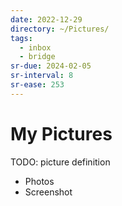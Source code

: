 ```yaml
---
date: 2022-12-29
directory: ~/Pictures/
tags:
  - inbox
  - bridge
sr-due: 2024-02-05
sr-interval: 8
sr-ease: 253
---
```


# My Pictures

TODO: picture definition

- Photos
- Screenshot
